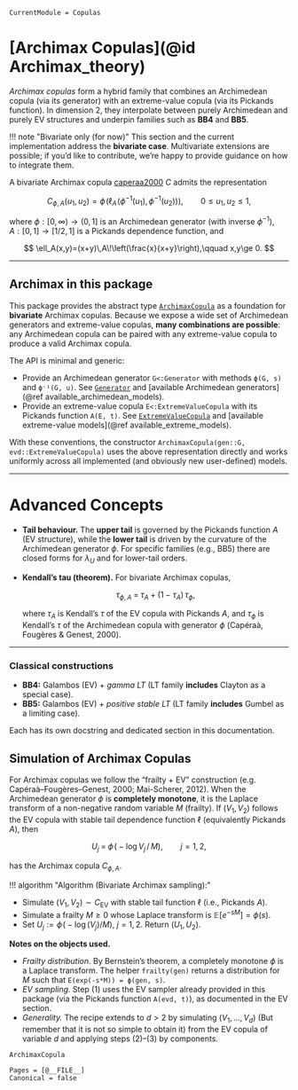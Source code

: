 ```@meta
CurrentModule = Copulas
```

# [Archimax Copulas](@id Archimax\_theory)

*Archimax copulas* form a hybrid family that combines an Archimedean copula (via its generator) with an extreme-value copula (via its Pickands function). In dimension 2, they interpolate between purely Archimedean and purely EV structures and underpin families such as **BB4** and **BB5**.

!!! note "Bivariate only (for now)"
This section and the current implementation address the **bivariate case**. Multivariate extensions are possible; if you’d like to contribute, we’re happy to provide guidance on how to integrate them.

A bivariate Archimax copula [caperaa2000](@cite) $C$ admits the representation

$$
C_{\phi,A}(u_1,u_2)
=\phi\!\left(\ell_A\!\big(\phi^{-1}(u_1),\,\phi^{-1}(u_2)\big)\right),
\qquad 0\le u_1,u_2\le 1,
$$

where $\phi:[0,\infty)\to(0,1]$ is an Archimedean generator (with inverse $\phi^{-1}$), $A:[0,1]\to[1/2,1]$ is a Pickands dependence function, and

$$
\ell_A(x,y)=(x+y)\,A\!\left(\frac{x}{x+y}\right),\qquad x,y\ge 0.
$$

---

## Archimax in this package

This package provides the abstract type [`ArchimaxCopula`](@ref) as a foundation for **bivariate** Archimax copulas. Because we expose a wide set of Archimedean generators and extreme-value copulas, **many combinations are possible**: any Archimedean copula can be paired with any extreme-value copula to produce a valid Archimax copula.

The API is minimal and generic:

* Provide an Archimedean generator `G<:Generator` with methods `ϕ(G, s)` and `ϕ⁻¹(G, u)`. See [`Generator`](@ref) and [available Archimedean generators](@ref available_archimedean_models).
* Provide an extreme-value copula `E<:ExtremeValueCopula` with its Pickands function `A(E, t)`. See [`ExtremeValueCopula`](@ref) and [available extreme-value models](@ref available_extreme_models).

With these conventions, the constructor `ArchimaxCopula(gen::G, evd::ExtremeValueCopula)` uses the above representation directly and works uniformly across all implemented (and obviously new user-defined) models.

---

# Advanced Concepts

* **Tail behaviour.**
  The **upper tail** is governed by the Pickands function $A$ (EV structure), while the **lower tail** is driven by the curvature of the Archimedean generator $\phi$. For specific families (e.g., BB5) there are closed forms for $\lambda_U$ and for lower-tail orders.

* **Kendall’s tau (theorem).**
  For bivariate Archimax copulas,

  $$
  \tau_{\phi,A} \;=\; \tau_A \;+\; (1-\tau_A)\,\tau_\phi,
  $$

  where $\tau_A$ is Kendall’s $\tau$ of the EV copula with Pickands $A$, and $\tau_\phi$ is Kendall’s $\tau$ of the Archimedean copula with generator $\phi$ (Capéraà, Fougères & Genest, 2000).

---

### Classical constructions

* **BB4:** Galambos (EV) + *gamma LT* (LT family **includes** Clayton as a special case).
* **BB5:** Galambos (EV) + *positive stable LT* (LT family **includes** Gumbel as a limiting case).

Each has its own docstring and dedicated section in this documentation.

## Simulation of Archimax Copulas

For Archimax copulas we follow the “frailty + EV” construction (e.g. Capéraà–Fougères–Genest, 2000; Mai-Scherer, 2012). When the Archimedean generator $\phi$ is **completely monotone**, it is the Laplace transform of a non-negative random variable $M$ (frailty). If $(V_1,V_2)$ follows the EV copula with stable tail dependence function $\ell$ (equivalently Pickands $A$), then

$$
U_j \;=\; \phi\!\big(-\log V_j\,/\,M\big),\qquad j=1,2,
$$

has the Archimax copula $C_{\phi,A}$.

!!! algorithm "Algorithm (Bivariate Archimax sampling):"

* Simulate $(V_1,V_2) \sim C_{\text{EV}}$ with stable tail function $\ell$ (i.e., Pickands $A$).
* Simulate a frailty $M \ge 0$ whose Laplace transform is $\mathbb{E}[e^{-sM}] = \phi(s)$.
* Set $U_j := \phi\!\big(-\log(V_j)/M\big)$, $j=1,2$. Return $(U_1,U_2)$.

**Notes on the objects used.**

* *Frailty distribution.* By Bernstein’s theorem, a completely monotone $\phi$ is a Laplace transform. The helper `frailty(gen)` returns a distribution for $M$ such that `E(exp(-s*M)) = ϕ(gen, s)`.
* *EV sampling.* Step (1) uses the EV sampler already provided in this package (via the Pickands function `A(evd, t)`), as documented in the EV section.
* *Generality.* The recipe extends to $d>2$ by simulating $(V_1,\dots,V_d)$ (But remember that it is not so simple to obtain it) from the EV copula of variable $d$ and applying steps (2)–(3) by components.

```@docs
ArchimaxCopula
```

```@bibliography
Pages = [@__FILE__]
Canonical = false
```
